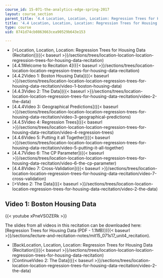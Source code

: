 ```yaml
---
course_id: 15-071-the-analytics-edge-spring-2017
layout: course_section
parent_title: '4.4 Location, Location, Location: Regression Trees for Housing Data  (Recitation)'
title: '4.4 Location, Location, Location: Regression Trees for Housing Data  (Recitation)'
type: course
uid: 8741d74cb0863663cea90529b643e153

---
```


*   [<Location, Location, Location: Regression Trees for Housing Data (Recitation)]({{< baseurl >}}/sections/trees/location-location-location-regression-trees-for-housing-data-recitation)
*   [4.4.1Welcome to Recitation 4]({{< baseurl >}}/sections/trees/location-location-location-regression-trees-for-housing-data-recitation)
*   [4.4.2Video 1: Boston Housing Data]({{< baseurl >}}/sections/trees/location-location-location-regression-trees-for-housing-data-recitation/video-1-boston-housing-data)
*   [4.4.3Video 2: The Data]({{< baseurl >}}/sections/trees/location-location-location-regression-trees-for-housing-data-recitation/video-2-the-data)
*   [4.4.4Video 3: Geographical Predictions]({{< baseurl >}}/sections/trees/location-location-location-regression-trees-for-housing-data-recitation/video-3-geographical-predictions)
*   [4.4.5Video 4: Regression Trees]({{< baseurl >}}/sections/trees/location-location-location-regression-trees-for-housing-data-recitation/video-4-regression-trees)
*   [4.4.6Video 5: Putting it all Together]({{< baseurl >}}/sections/trees/location-location-location-regression-trees-for-housing-data-recitation/video-5-putting-it-all-together)
*   [4.4.7Video 6: The CP Parameter]({{< baseurl >}}/sections/trees/location-location-location-regression-trees-for-housing-data-recitation/video-6-the-cp-parameter)
*   [4.4.8Video 7: Cross-Validation]({{< baseurl >}}/sections/trees/location-location-location-regression-trees-for-housing-data-recitation/video-7-cross-validation)
*   [\>Video 2: The Data]({{< baseurl >}}/sections/trees/location-location-location-regression-trees-for-housing-data-recitation/video-2-the-data)

Video 1: Boston Housing Data
----------------------------

{{< youtube xPneVSOZERk >}}

The slides from all videos in this recitation can be downloaded here: [Regression Trees for Housing Data (PDF - 1.1MB)]({{< baseurl >}}/sections/lecture-and-recitation-notes/mit15_071s17_unit4_recitation).

*   [BackLocation, Location, Location: Regression Trees for Housing Data (Recitation)]({{< baseurl >}}/sections/trees/location-location-location-regression-trees-for-housing-data-recitation)
*   [ContinueVideo 2: The Data]({{< baseurl >}}/sections/trees/location-location-location-regression-trees-for-housing-data-recitation/video-2-the-data)